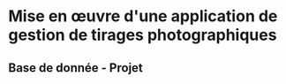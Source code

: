 # Mise en œuvre d'une application de gestion de tirages photographiques 


## Base de donnée - Projet  
